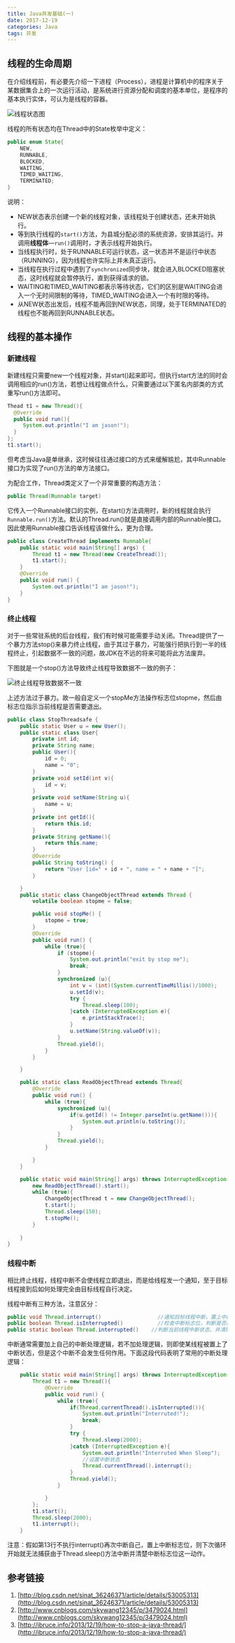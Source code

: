 ```yaml
---
title: Java并发基础(一)
date: 2017-12-19 
categories: Java
tags: 并发
---
```


## 线程的生命周期

在介绍线程前，有必要先介绍一下进程（Process），进程是计算机中的程序关于某数据集合上的一次运行活动，是系统进行资源分配和调度的基本单位，是程序的基本执行实体，可认为是线程的容器。

![线程状态图](https://ws1.sinaimg.cn/large/73d640f7gy1ftl9ury7vsj20ph0bb0ua.jpg)
<escape><!-- more --></escape>

线程的所有状态均在Thread中的State枚举中定义：

```java
public enum State{
	NEW,
  	RUNNABLE,
  	BLOCKED,
  	WAITING,
  	TIMED_WAITING,
  	TERMINATED;
}
```

说明：

* NEW状态表示创建一个新的线程对象，该线程处于创建状态，还未开始执行。
* 等到执行线程的`start()`方法，为县城分配必须的系统资源，安排其运行。并调用**线程体**—`run()`调用时，才表示线程开始执行。
* 当线程执行时，处于RUNNABLE可运行状态，这一状态并不是运行中状态（RUNNING），因为线程也许实际上并未真正运行。
* 当线程在执行过程中遇到了`synchronized`同步块，就会进入BLOCKED阻塞状态，这时线程就会暂停执行，直到获得请求的锁。
* WAITING和TIMED_WAITING都表示等待状态，它们的区别是WAITING会进入一个无时间限制的等待，TIMED_WAITING会进入一个有时限的等待。
* 从NEW状态出发后，线程不能再回到NEW状态，同理，处于TERMINATED的线程也不能再回到RUNNABLE状态。

## 线程的基本操作

### 新建线程

新建线程只需要new一个线程对象，并start()起来即可。但执行start方法的同时会调用相应的run()方法，若想让线程做点什么，只需要通过以下匿名内部类的方式重写run()方法即可。

```java
Thead t1 = new Thread(){
  @Override
  public void run(){
  	 System.out.println("I am jason!"); 
  }
};
t1.start();
```

但考虑当Java是单继承，这时候往往通过接口的方式来缓解尴尬，其中Runnable接口为实现了run()方法的单方法接口。

为配合工作，Thread类定义了一个非常重要的构造方法：

```java
public Thread(Runnable target)
```

它传入一个Runnable接口的实例，在start()方法调用时，新的线程就会执行`Runnable.run()`方法。默认的Thread.run()就是直接调用内部的Runnable接口。因此使用Runnable接口告诉线程该做什么，更为合理。

```java
public class CreateThread implements Runnable{
    public static void main(String[] args) {
        Thread t1 = new Thread(new CreateThread());
        t1.start();
    }
    @Override
    public void run() {
        System.out.println("I am jason!");
    }
}

```



### 终止线程

对于一些常驻系统的后台线程，我们有时候可能需要手动关闭。Thread提供了一个暴力方法stop()来暴力终止线程，由于其过于暴力，可能强行把执行到一半的线程终止，引起数据不一致的问题，故JDK在不远的将来可能将此方法废弃。

下图就是一个stop()方法导致终止线程导致数据不一致的例子：

![终止线程导致数据不一致](https://ws1.sinaimg.cn/large/73d640f7gy1ftl9w8my97j20cn0b73yp.jpg)

上述方法过于暴力。故一般自定义一个stopMe方法操作标志位stopme，然后由标志位指示当前线程是否需要退出。



```java
public class StopThreadsafe {
    public static User u = new User();
    public static class User{
        private int id;
        private String name;
        public User(){
            id = 0;
            name = "0";
        }
        private void setId(int v){
            id = v;
        }
        private void setName(String u){
            name = u;
        }
        private int getId(){
            return this.id;
        }
        private String getName(){
            return this.name;
        }
        @Override
        public String toString() {
            return "User [id=" + id + ", name = " + name + "]";
        }

    }
    public static class ChangeObjectThread extends Thread {
        volatile boolean stopme = false;

        public void stopMe() {
            stopme = true;
        }
        @Override
        public void run() {
            while (true){
                if (stopme){
                    System.out.println("exit by stop me");
                    break;
                }
                synchronized (u){
                    int v = (int)(System.currentTimeMillis()/1000);
                    u.setId(v);                 
                    try {
                        Thread.sleep(100);
                    }catch (InterruptedException e){
                        e.printStackTrace();
                    }
                    u.setName(String.valueOf(v));
                }
                Thread.yield();
            }
        }

    }

    public static class ReadObjectThread extends Thread{
        @Override
        public void run() {
            while (true){
                synchronized (u){
                    if(u.getId() != Integer.parseInt(u.getName())){
                        System.out.println(u.toString());
                    }
                }
                Thread.yield();
            }

        }
    }

    public static void main(String[] args) throws InterruptedException{
        new ReadObjectThread().start();
        while (true){
            ChangeObjectThread t = new ChangeObjectThread();
            t.start();
            Thread.sleep(150);
            t.stopMe();
        }
        
    }
}
```

### 线程中断

相比终止线程，线程中断不会使线程立即退出，而是给线程发一个通知，至于目标线程接到后如何处理完全由目标线程自行决定。

线程中断有三种方法，注意区分：

```java
public void Thread.interrupt()                  //通知目标线程中断，置上中断标志位
public boolean Thread.isInterrupted()           //检查中断标志位，判断是否被中断
public static boolean Thread.interrupted()    //判断当前线程中断状态，并清除当前中断状态
```

中断通常需要加上自己的中断处理逻辑，若不加处理逻辑，则即使某线程被置上了中断状态，但是这个中断不会发生任何作用。下面这段代码表明了常用的中断处理逻辑：

```java
    public static void main(String[] args) throws InterruptedException{
        Thread t1 = new Thread(){
            @Override
            public void run() {
                while (true){
                    if(Thread.currentThread().isInterrupted()){
                        System.out.println("Interruted!");
                        break;
                    }
                    try {
                        Thread.sleep(2000);
                    }catch (InterruptedException e){
                        System.out.println("Interruted When Sleep");
                        //设置中断状态
                        Thread.currentThread().interrupt();
                    }
                    Thread.yield();
                }

            }
        };
        t1.start();
        Thread.sleep(2000);
        t1.interrupt();
    }
```

注意：假如第13行不执行interrupt()再次中断自己，置上中断标志位，则下次循环开始就无法捕获由于Thread.sleep()方法中断并清楚中断标志位这一动作。



## 参考链接

1. [http://blog.csdn.net/sinat_36246371/article/details/53005313](http://blog.csdn.net/sinat_36246371/article/details/53005313)
2. [http://www.cnblogs.com/skywang12345/p/3479024.html](http://www.cnblogs.com/skywang12345/p/3479024.html)
3. [http://ibruce.info/2013/12/19/how-to-stop-a-java-thread/](http://ibruce.info/2013/12/19/how-to-stop-a-java-thread/)